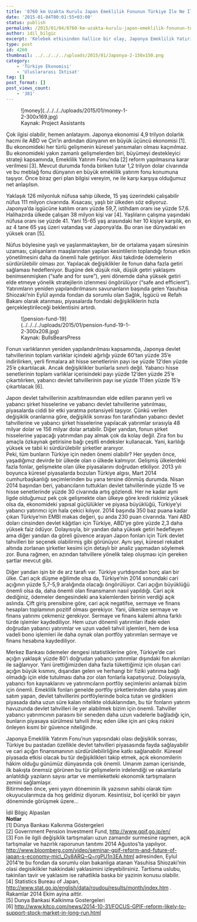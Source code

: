 ```yaml
---
title: '8760 km Uzakta Kurulu Japon Emeklilik Fonunun Türkiye İle Ne İlgisi Olabilir?'
date: '2015-01-04T00:01:55+03:00'
status: publish
permalink: /2015/01/04/8760-km-uzakta-kurulu-japon-emeklilik-fonunun-turkiye-ile-ne-ilgisi-olabilir
author: idil_bilgic
excerpt: 'Kelebek etkisinden hallice bir olay, Japonya Emeklilik Yatırım Fonu’ndaki yapısal bir değişiklik, Türkiye’nin devlet tahvilleri piyasasına pozitif bir etki yaratabilir. Peki nedir bu pozitif etki, nedir bu yapısal değişiklik?'
type: post
id: 4260
thumbnail: ../../../../uploads/2015/01/Japonya-2-150x150.png
category:
    - 'Türkiye Ekonomisi'
    - 'Uluslararası İktisat'
tag: []
post_format: []
post_views_count:
    - '381'
---
```

<figure aria-describedby="caption-attachment-4261" class="wp-caption alignleft" id="attachment_4261" style="width: 300px">![money](../../../../uploads/2015/01/money-1-2-300x169.jpg)<figcaption class="wp-caption-text" id="caption-attachment-4261">Kaynak: Project Assistants</figcaption></figure>

Çok ilgisi olabilir, hemen anlatayım. Japonya ekonomisi 4,9 trilyon dolarlık hacmi ile ABD ve Çin’in ardından dünyanın en büyük üçüncü ekonomisi \[1\]. Bu ekonomideki her türlü gelişmenin küresel yansımaları olması kaçınılmaz. Bu ekonomideki yakın zamanlı gelişmelerden biri, büyümeyi destekleyici strateji kapsamında, Emeklilik Yatırım Fonu’nda \[2\] reform yapılmasına karar verilmesi \[3\]. Mevcut durumda fonda biriken tutar 1,2 trilyon dolar civarında ve bu meblağ fonu dünyanın en büyük emeklilik yatırım fonu konumuna taşıyor. Önce biraz geri plan bilgisi vereyim, ne ile karşı karşıya olduğumuz net anlaşılsın.

Yaklaşık 126 milyonluk nüfusa sahip ülkede, 15 yaş üzerindeki çalışabilir nüfus 111 milyon civarında. Kısacası, yaşlı bir ülkeden söz ediyoruz. Japonya’da işgücüne katılım oranı yüzde 59,7, istihdam oranı ise yüzde 57,6. Halihazırda ülkede çalışan 38 milyon kişi var \[4\]. Yaşlıların çalışma yaşındaki nüfusa oranı ise yüzde 41. Yani 15-65 yaş arasındaki her 10 kişiye karşılık, en az 4 tane 65 yaş üzeri vatandaş var Japonya’da. Bu oran ise dünyadaki en yüksek oran \[5\].

Nüfus böylesine yaşlı ve yaşlanmaktayken, bir de ortalama yaşam süresinin uzaması, çalışanların maaşlarından yapılan kesintilerin toplandığı fonun etkin yönetilmesini daha da önemli hale getiriyor. Aksi takdirde ödemelerin sürdürülebilir olması zor. Yapılacak değişiklikler ile fonun daha fazla getiri sağlaması hedefleniyor. Bugüne dek düşük risk, düşük getiri yaklaşımı benimsenmişken (“safe and for sure”), yeni dönemde daha yüksek getiri elde etmeye yönelik stratejilerin izlenmesi öngörülüyor (“safe and efficient”). Yatırımların yeniden yapılandırılmasını savunanların başında gelen Yasuhisa Shiozaki’nin Eylül ayında fondan da sorumlu olan Sağlık, İşgücü ve Refah Bakanı olarak atanması, piyasalarda fondaki değişikliklerin hızla gerçekleştirileceği beklentisini artırdı.

<figure aria-describedby="caption-attachment-4262" class="wp-caption alignright" id="attachment_4262" style="width: 300px">![pension-fund-19](../../../../uploads/2015/01/pension-fund-19-1-2-300x208.jpg)<figcaption class="wp-caption-text" id="caption-attachment-4262">Kaynak: BullsBearsPress</figcaption></figure>

Fonun varlıklarının yeniden yapılandırılması kapsamında, Japonya devlet tahvillerinin toplam varlıklar içindeki ağırlığı yüzde 60’tan yüzde 35’e indirilirken, yerli firmalara ait hisse senetlerinin payı ise yüzde 12’den yüzde 25’e çıkartılacak. Ancak değişiklikler bunlarla sınırlı değil. Yabancı hisse senetlerinin toplam varlıklar içerisindeki payı yüzde 12’den yüzde 25’e çıkartılırken, yabancı devlet tahvillerinin payı ise yüzde 11’den yüzde 15’e çıkartılacak \[6\].

Japon devlet tahvillerinin azaltılmasından elde edilen paranın yerli ve yabancı şirket hisselerine ve yabancı devlet tahvillerine yatırılması, piyasalarda ciddi bir etki yaratma potansiyeli taşıyor. Çünkü verilen değişiklik oranlarına göre, değişiklik sonrası fon tarafından yabancı devlet tahvillerine ve yabancı şirket hisselerine yapılacak yatırımlar sırasıyla 48 milyar dolar ve 156 milyar dolar artabilir. Diğer yandan, fonun şirket hisselerine yapacağı yatırımdan pay almak çok da kolay değil. Zira fon bu amaçla özkaynak getirisine bağı çeşitli endeksler kullanacak. Yani, karlılığı yüksek ve tabii ki sürdürülebilir şirketler aranıyor.  
Peki, tüm bunların Türkiye için neden önemi olabilir? Her şeyden önce, yaşadığımız devirde bir ülkede olan o ülkede kalmıyor. Gelişmiş ülkelerdeki fazla fonlar, gelişmekte olan ülke piyasalarını doğrudan etkiliyor. 2013 yılı boyunca küresel piyasalarda bozulan Türkiye algısı, Mart 2014 cumhurbaşkanlığı seçimlerinden bu yana tersine dönmüş durumda. Nisan 2014 başından beri, yabancıların tuttukları devlet tahvillerinde yüzde 15 ve hisse senetlerinde yüzde 30 civarında artış gözlendi. Her ne kadar ayni ligde olduğumuz pek çok gelişmekte olan ülkeye göre kredi riskimiz yüksek olsa da, ekonomideki yapısal güçlülükler ve piyasa büyüklüğü, Türkiye’yi yabancı yatırımcı için hala çekici kılıyor. 2014 başında 350 baz puana kadar çıkan Türkiye’nin EMBI makas değeri, şu anda 230 puan civarında. Yani ABD doları cinsinden devlet kâğıtları için Türkiye, ABD’ye göre yüzde 2,3 daha yüksek faiz ödüyor. Dolayısıyla, bir yandan daha yüksek getiri hedefleyen ama diğer yandan da göreli güvence arayan Japon fonları için Türk devlet tahvilleri bir seçenek olabilirmiş gibi görünüyor. Aynı şeyi, küresel rekabet altında zorlanan şirketler kesimi için detaylı bir analiz yapmadan söylemek zor. Buna rağmen, en azından tahvillere yönelik talep oluşması için gereken şartlar mevcut gibi.

Diğer yandan işin bir de arz tarafı var. Türkiye yurtdışından borç alan bir ülke. Cari açık düşme eğilimde olsa da, Türkiye’nin 2014 sonundaki cari açığının yüzde 5,7-5,9 aralığında olacağı öngörülüyor. Cari açığın büyüklüğü önemli olsa da, daha önemli olan finansmanın nasıl yapıldığı. Cari açık dediğiniz, ödemeler dengesindeki ana kalemlerden birinin verdiği açık aslında. Çift giriş prensibine göre, cari açık negatifse, sermaye ve finans hesapları toplamının pozitif olması gerekiyor. Yani, ülkenize sermaye ve finans yatırımı çekmeniz gerekiyor. Sermaye ve finans kalemi altına farklı türde işlemler kaydediliyor. Hem uzun dönemli yatırımları ifade eden doğrudan yabancı yatırımlar ve uzun vadeli tahvil işlemleri, hem de kısa vadeli bono işlemleri ile daha oynak olan portföy yatırımları sermaye ve finans hesabına kaydediliyor.

Merkez Bankası ödemeler dengesi istatistiklerine göre, Türkiye’de cari açığın yaklaşık yüzde 80’i doğrudan yabancı yatırımlar dışındaki fon akımları ile sağlanıyor. Yani ürettiğimizden daha fazla tükettiğimiz için oluşan cari açığın büyük kısmını, dışarıdan gelen ve herhangi bir fiziki yatırıma bağlı olmadığı için elde tutulması daha zor olan fonlarla kapatıyoruz. Dolayısıyla, yabancı fon kaynaklarını ve yatırımcıların portföy seçimlerini anlamak bizim için önemli. Emeklilik fonları genelde portföy şirketlerinden daha yavaş alım satım yapan, devlet tahvillerini portföylerinde bolca tutan ve girdikleri piyasada daha uzun süre kalan nitelikte olduklarından, bu tür fonların yatırım havuzunda devlet tahvilleri ile yer alabilmek bizim için önemli. Tahviller yabancı yatırımcının parasını bir seneden daha uzun vadelerle bağladığı için, bunların piyasaya sürülmesi tahvili ihraç eden ülke için ani çıkış riskini önleyen kısmi bir güvence niteliğinde.

Japonya Emeklilik Yatırım Fonu’nun yapısındaki olası değişiklik sonrası, Türkiye bu pastadan özellikle devlet tahvilleri piyasasında fayda sağlayabilir ve cari açığın finansmanının sürdürülebilirliğine katkı sağlanabilir. Küresel piyasada etkisi olacak bu tür değişiklikleri takip etmek, açık ekonomilerin hâkim olduğu günümüz dünyasında çok önemli. Umarım zaman içerisinde, ilk bakışta önemsiz görünen bu tür gelişmelerin irdelendiği ve rakamlarla anlatıldığı yazıların sayısı artar ve memleketteki ekonomik tartışmaların zemini sağlamlaşır.  
Bitirmeden önce, yeni yayın döneminin ilk yazısının sahibi olarak tüm okuyucularımıza da hoş geldiniz diyorum. Kesintisiz, bol içerikli bir yayın döneminde görüşmek üzere…

İdil Bilgiç Alpaslan  
**Notlar**  
\[1\] Dünya Bankası Kalkınma Göstergeleri  
\[2\] Government Pension Investment Fund, http://www.gpif.go.jp/en/  
\[3\] Fon ile ilgili değişiklik tartışmaları uzun zamandır surmesine ragmen, açık tartışmalar ve hazırlık raporunun tanıtımı 2014 Ağustos’ta yapılıyor. http://www.bloomberg.com/video/seminar-gpif-reform-and-future-of-japan-s-economy-mic\_Oy8ARQ~Q~rgPU1n3EA.html adresinden, Eylul 2014’te bu fondan da sorumlu olan bakanliga atanan Yasuhisa Shiozaki’nin olasi degisiklikler hakkindaki yaklasimini izleyebilirsiniz. Tartisma uslubu, takinilan tavir ve yaklasim ise rahatlikla baska bir yazinin konusu olabilir.  
\[4\] Statistics Bureau of Japan, http://www.stat.go.jp/english/data/roudou/results/month/index.htm . Rakamlar 2014 Ekim ayina aittir.  
\[5\] Dunya Bankasi Kalkinma Gostergeleri  
\[6\] http://www.kitco.com/news/2014-10-31/FOCUS-GPIF-reform-likely-to-support-stock-market-in-long-run.html